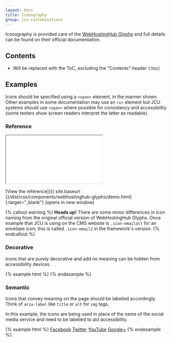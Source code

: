 ```yaml
---
layout: docs
title: Iconography
group: jcu-customisations
---
```


Iconography is provided care of the [WebHostingHub
Glyphs](http://www.webhostinghub.com/glyphs/) and full details can be found on
their official documentation.

## Contents

* Will be replaced with the ToC, excluding the "Contents" header
{:toc}

## Examples

Icons should be specified using a `<span>` element, in the manner shown.  Other
examples in some documentation may use an `<i>` element but JCU systems should
use `<span>` where possible for consistency and accessibility (some testers show
screen readers interpret the latter as readable).

### Reference

<div class="embed-responsive embed-responsive-16by9">
  <iframe class="embed-responsive-item" src="../../dist/css/components/webhostinghub-glyphs/demo.html"></iframe>
</div>

[View the reference]({{ site.baseurl
}}/dist/css/components/webhostinghub-glyphs/demo.html){:target="_blank"} (opens
in new window)

{% callout warning %}
**Heads up!** There are some minor differences in icon naming from the original
official version of WebHostingHub Glyphs.  Once example that JCU is using on the
CMS website is `.icon-emailalt` for an envelope icon; this is called
`.icon-email2` in the framework's version.
{% endcallout %}

### Decorative

Icons that are *purely* decorative and add no meaning can be hidden from
accessibility devices.

{% example html %}
<span class="icon-asterisk" aria-hidden="true"></span>
<span class="icon-plus" aria-hidden="true"></span>
<span class="icon-cloud" aria-hidden="true"></span>
<span class="icon-edit" aria-hidden="true"></span>
<span class="icon-wineglass" aria-hidden="true"></span>
<span class="icon-grid" aria-hidden="true"></span>
{% endexample %}

### Semantic

Icons that convey meaning on the page should be labelled accordingly.  Think of
`aria-label` like `title` or `alt` for `img` tags.

In this example, the icons are being used in place of the name of the social
media service and need to be labelled to aid accessibility.

{% example html %}
<a href="https://www.facebook.com/jamescookuniversity"><span class="sr-only">Facebook</span><span class="icon-circlefacebook" aria-label="Facebook icon"></span></a>
<a href="https://twitter.com/jcu"><span class="sr-only">Twitter</span><span class="icon-circletwitter" aria-label="Twitter icon"></span></a>
<a href="https://www.youtube.com/jamescookuniversity"><span class="sr-only">YouTube</span><span class="icon-youtube" aria-label="YouTube icon"></span></a>
<a href="https://plus.google.com/+jamescookuniversity"><span class="sr-only">Google+</span><span class="icon-circlegoogleplus" aria-label="Google+ icon"></span></a>
{% endexample %}
